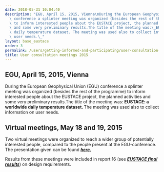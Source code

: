 ```yaml
---
date: 2018-05-31 10:04:40
description: "EGU, April 15, 2015, Vienna\nDuring the European Geophysical Union (EGU)\
  \ conference a splinter meeting was organized (besides the rest of the programme)\
  \ to inform interested people about the EUSTACE project, the planned activities\
  \ and some very preliminary results.The title of the meeting was:\_EUSTACE: a worldwide\
  \ daily temperature dataset. The meeting was used also to collect information on\
  \ user needs.\_"
layout: base_eustace
order: 3
permalink: /users/getting-informed-and-participating/user-consultation-meetings/user-consultation-meetings-2015/
title: User consultation meetings 2015
---
```


<h2><strong>EGU, April 15, 2015, Vienna</strong></h2>
<p>During the European Geophysical Union (EGU) conference a splinter meeting was organized (besides the rest of the programme) to inform interested people about the EUSTACE project, the planned activities and some very preliminary results.The title of the meeting was: <strong>EUSTACE: a worldwide daily temperature dataset. </strong>The meeting was used also to collect information on user needs. </p>
<p></p>
<h2><strong>Virtual meetings, May 18 and 19, 2015</strong></h2>
<p>Two virtual meetings were organized to reach a wider group of potentially interested people, compared to the people present at the EGU-conference. The presentation given can be found <a href="https://www.eustaceproject.eu/eustace/static/media/uploads/eustacevirtualuserconsultations.pdf"><em><strong>here</strong></em>.</a></p>
<p></p>
<p>Results from these meetings were included in report 16 (see <em><a href="https://www.eustaceproject.eu/final-results/"><strong>EUSTACE final results</strong></a></em>) on design requirements.</p>

